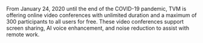 From January 24, 2020 until the end of the COVID-19 pandemic, TVM is offering online video conferences with unlimited duration and a maximum of 300 participants to all users for free. These video conferences support screen sharing, AI voice enhancement, and noise reduction to assist with remote work.
